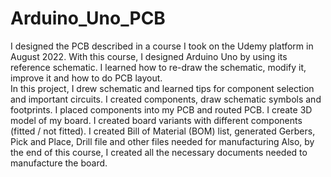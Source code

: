 # Arduino_Uno_PCB
I designed the PCB described in a course I took on the Udemy platform in August 2022.
With this course, I designed Arduino Uno by using its reference schematic. I learned how to re-draw the schematic, modify it, improve it and how to do PCB layout.  
In this project, I drew schematic and learned tips for component selection and important circuits. I created components, draw schematic symbols and footprints. I placed components into my PCB and routed PCB. I create 3D model of my board. I created board variants with different components (fitted / not fitted). I created Bill of Material (BOM) list, generated Gerbers, Pick and Place, Drill file and other files needed for manufacturing
Also, by the end of this course, I created all the necessary documents needed to manufacture the board. 
